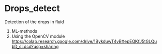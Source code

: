 # Drops_detect
Detection of the drops in fluid
1. ML-methods
2. Using the OpenCV module https://colab.research.google.com/drive/1BykduwT4vBXepEQKfJ5tGLQubD_sLdcd?usp=sharing
